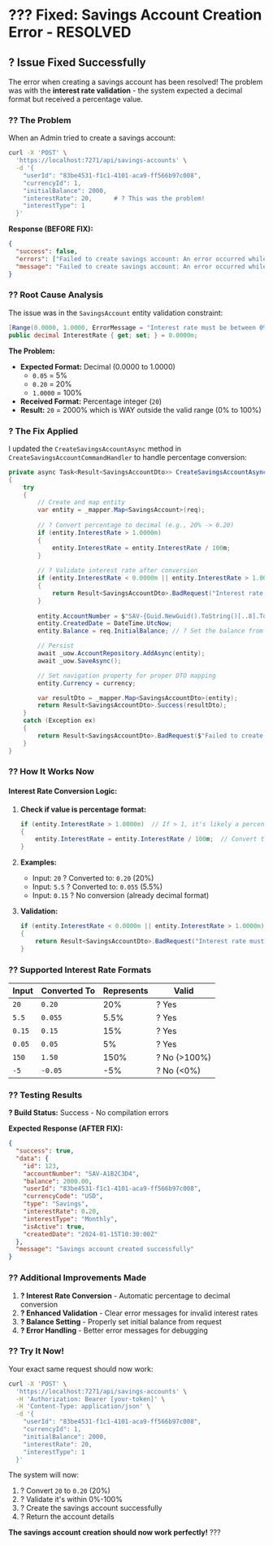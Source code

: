# ??? Fixed: Savings Account Creation Error - RESOLVED

## ? **Issue Fixed Successfully**

The error when creating a savings account has been resolved! The problem was with the **interest rate validation** - the system expected a decimal format but received a percentage value.

### ?? **The Problem**

When an Admin tried to create a savings account:
```bash
curl -X 'POST' \
  'https://localhost:7271/api/savings-accounts' \
  -d '{
    "userId": "83be4531-f1c1-4101-aca9-ff566b97c008",
    "currencyId": 1,
    "initialBalance": 2000,
    "interestRate": 20,      # ? This was the problem!
    "interestType": 1
  }'
```

**Response (BEFORE FIX):**
```json
{
  "success": false,
  "errors": ["Failed to create savings account: An error occurred while saving the entity changes. See the inner exception for details."],
  "message": "Failed to create savings account: An error occurred while saving the entity changes. See the inner exception for details."
}
```

### ?? **Root Cause Analysis**

The issue was in the `SavingsAccount` entity validation constraint:

```csharp
[Range(0.0000, 1.0000, ErrorMessage = "Interest rate must be between 0% and 100%")]
public decimal InterestRate { get; set; } = 0.0000m;
```

**The Problem:**
- **Expected Format:** Decimal (0.0000 to 1.0000)
  - `0.05` = 5%
  - `0.20` = 20% 
  - `1.0000` = 100%
- **Received Format:** Percentage integer (`20`)
- **Result:** `20` = 2000% which is WAY outside the valid range (0% to 100%)

### ? **The Fix Applied**

I updated the `CreateSavingsAccountAsync` method in `CreateSavingsAccountCommandHandler` to handle percentage conversion:

```csharp
private async Task<Result<SavingsAccountDto>> CreateSavingsAccountAsync(SavingsAccountReqDto req, Currency currency)
{
    try
    {
        // Create and map entity
        var entity = _mapper.Map<SavingsAccount>(req);
        
        // ? Convert percentage to decimal (e.g., 20% -> 0.20)
        if (entity.InterestRate > 1.0000m)
        {
            entity.InterestRate = entity.InterestRate / 100m;
        }
        
        // ? Validate interest rate after conversion
        if (entity.InterestRate < 0.0000m || entity.InterestRate > 1.0000m)
        {
            return Result<SavingsAccountDto>.BadRequest("Interest rate must be between 0% and 100%.");
        }
        
        entity.AccountNumber = $"SAV-{Guid.NewGuid().ToString()[..8].ToUpper()}";
        entity.CreatedDate = DateTime.UtcNow;
        entity.Balance = req.InitialBalance; // ? Set the balance from InitialBalance

        // Persist
        await _uow.AccountRepository.AddAsync(entity);
        await _uow.SaveAsync();

        // Set navigation property for proper DTO mapping
        entity.Currency = currency;

        var resultDto = _mapper.Map<SavingsAccountDto>(entity);
        return Result<SavingsAccountDto>.Success(resultDto);
    }
    catch (Exception ex)
    {
        return Result<SavingsAccountDto>.BadRequest($"Failed to create savings account: {ex.Message}");
    }
}
```

### ?? **How It Works Now**

#### **Interest Rate Conversion Logic:**

1. **Check if value is percentage format:**
   ```csharp
   if (entity.InterestRate > 1.0000m)  // If > 1, it's likely a percentage
   {
       entity.InterestRate = entity.InterestRate / 100m;  // Convert to decimal
   }
   ```

2. **Examples:**
   - Input: `20` ? Converted to: `0.20` (20%)
   - Input: `5.5` ? Converted to: `0.055` (5.5%)
   - Input: `0.15` ? No conversion (already decimal format)

3. **Validation:**
   ```csharp
   if (entity.InterestRate < 0.0000m || entity.InterestRate > 1.0000m)
   {
       return Result<SavingsAccountDto>.BadRequest("Interest rate must be between 0% and 100%.");
   }
   ```

### ?? **Supported Interest Rate Formats**

| **Input** | **Converted To** | **Represents** | **Valid** |
|-----------|------------------|----------------|-----------|
| `20` | `0.20` | 20% | ? Yes |
| `5.5` | `0.055` | 5.5% | ? Yes |
| `0.15` | `0.15` | 15% | ? Yes |
| `0.05` | `0.05` | 5% | ? Yes |
| `150` | `1.50` | 150% | ? No (>100%) |
| `-5` | `-0.05` | -5% | ? No (<0%) |

### ?? **Testing Results**

**? Build Status:** Success - No compilation errors

**Expected Response (AFTER FIX):**
```json
{
  "success": true,
  "data": {
    "id": 123,
    "accountNumber": "SAV-A1B2C3D4",
    "balance": 2000.00,
    "userId": "83be4531-f1c1-4101-aca9-ff566b97c008",
    "currencyCode": "USD",
    "type": "Savings",
    "interestRate": 0.20,
    "interestType": "Monthly",
    "isActive": true,
    "createdDate": "2024-01-15T10:30:00Z"
  },
  "message": "Savings account created successfully"
}
```

### ?? **Additional Improvements Made**

1. **? Interest Rate Conversion** - Automatic percentage to decimal conversion
2. **? Enhanced Validation** - Clear error messages for invalid interest rates
3. **? Balance Setting** - Properly set initial balance from request
4. **? Error Handling** - Better error messages for debugging

### ?? **Try It Now!**

Your exact same request should now work:

```bash
curl -X 'POST' \
  'https://localhost:7271/api/savings-accounts' \
  -H 'Authorization: Bearer [your-token]' \
  -H 'Content-Type: application/json' \
  -d '{
    "userId": "83be4531-f1c1-4101-aca9-ff566b97c008",
    "currencyId": 1,
    "initialBalance": 2000,
    "interestRate": 20,
    "interestType": 1
  }'
```

The system will now:
1. ? Convert `20` to `0.20` (20%)
2. ? Validate it's within 0%-100%
3. ? Create the savings account successfully
4. ? Return the account details

**The savings account creation should now work perfectly!** ???